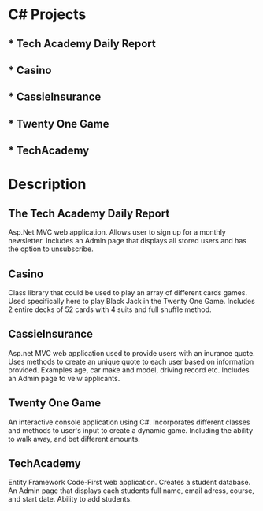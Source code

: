 # C# Projects

## * Tech Academy Daily Report
## * Casino
## * CassieInsurance
## * Twenty One Game
## * TechAcademy

# Description

## The Tech Academy Daily Report
Asp.Net MVC web application. 
Allows user to sign up for a monthly newsletter. 
Includes an Admin page that displays all stored users and has the option to unsubscribe. 

## Casino
Class library that could be used to play an array of different cards games.
Used specifically here to play Black Jack in the Twenty One Game.
Includes 2 entire decks of 52 cards with 4 suits and full shuffle method.


## CassieInsurance 
Asp.net MVC web application used to provide users with an inurance quote.
Uses methods to create an unique quote to each user based on information provided.
Examples age, car make and model, driving record etc.
Includes an Admin page to veiw applicants.

## Twenty One Game
An interactive console application using C#.
Incorporates different classes and methods to user's input to create a dynamic game.
Including the ability to walk away, and bet different amounts. 

## TechAcademy
Entity Framework Code-First web application.
Creates a student database.
An Admin page that displays each students full name, email adress, course, and start date.
Ability to add students.


